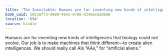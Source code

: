 ```yaml
---
title: 'The Inevitable: Humans are for inventing new kinds of intelligences that bio…'
book_uuid: 56b3ef73-d980-4e42-8798-d34eec8ad688
location: '694'
source: kindle
---
```


Humans are for inventing new kinds of intelligences that biology could not evolve. Our job is to make machines that think different—to create alien intelligences. We should really call AIs “AAs,” for “artificial aliens.”